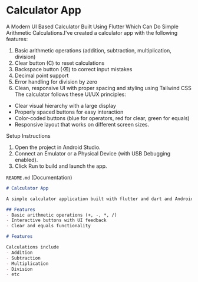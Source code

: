  
# Calculator App

A Modern UI Based Calculator Built Using Flutter Which Can Do Simple Arithmetic Calculations.I've created a calculator app with the following features:
1. Basic arithmetic operations (addition, subtraction, multiplication, division)
2. Clear button (C) to reset calculations
3. Backspace button (⌫) to correct input mistakes
4. Decimal point support
5. Error handling for division by zero
6. Clean, responsive UI with proper spacing and styling using Tailwind CSS
The calculator follows these UI/UX principles:
* Clear visual hierarchy with a large display
* Properly spaced buttons for easy interaction
* Color-coded buttons (blue for operators, red for clear, green for equals)
* Responsive layout that works on different screen sizes.

Setup Instructions
1. Open the project in Android Studio.
2. Connect an Emulator or a Physical Device (with USB Debugging enabled).
3. Click Run to build and launch the app.

 `README.md` (Documentation)
```md
# Calculator App 

A simple calculator application built with flutter and dart and Android Studio.

## Features
- Basic arithmetic operations (+, -, *, /)
- Interactive buttons with UI feedback
- Clear and equals functionality

# Features

Calculations include
- Addition
- Subtraction
- Multiplication
- Division
- etc

